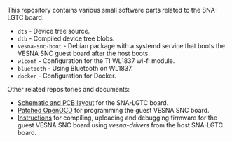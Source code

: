 This repository contains various small software parts related to the SNA-LGTC
board:

 * `dts` - Device tree source.
 * `dtb` - Compiled device tree blobs.
 * `vesna-snc-boot` - Debian package with a systemd service that boots the VESNA
   SNC guest board after the host boots.
 * `wlconf` - Configuration for the TI WL1837 wi-fi module.
 * `bluetooth` - Using Bluetooth on WL1837.
 * `docker` - Configuration for Docker.

Other related repositories and documents:

 * [Schematic and PCB layout](https://github.com/urbangregorc/vesna-hardware/tree/SNA-LGTC/SNA-LGTC/v1.1.0) for the SNA-LGTC board.
 * [Patched OpenOCD](https://github.com/avian2/openocd/tree/bbblack) for programming the guest VESNA SNC board.
 * [Instructions](https://github.com/avian2/vesna-drivers/blob/logatec-3/README.beaglebone.md)
   for compiling, uploading and debugging firmware for the guest VESNA SNC
   board using *vesna-drivers* from the host SNA-LGTC board.
